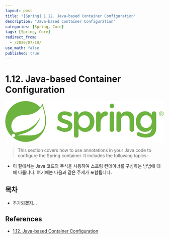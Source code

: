 ```yaml
---
layout: post
title: "[Spring] 1.12. Java-based Container Configuration"
description: "Java-based Container Configuration"
categories: [Spring, Core]
tags: [Spring, Core]
redirect_from:
  - /2020/07/19/
use_math: false
published: true
---
```


# 1.12. Java-based Container Configuration

<img src="/assets/images/posts/logos/spring-logo.svg">

> This section covers how to use annotations in your Java code to configure the Spring container. It includes the following topics:

- 이 절에서는 Java 코드의 주석을 사용하여 스프링 컨테이너를 구성하는 방법에 대해 다룹니다. 여기에는 다음과 같은 주제가 포함됩니다.

## 목차

- 추가되겠지...

## References

- [1.12. Java-based Container Configuration](https://docs.spring.io/spring/docs/current/spring-framework-reference/core.html#beans-java)

